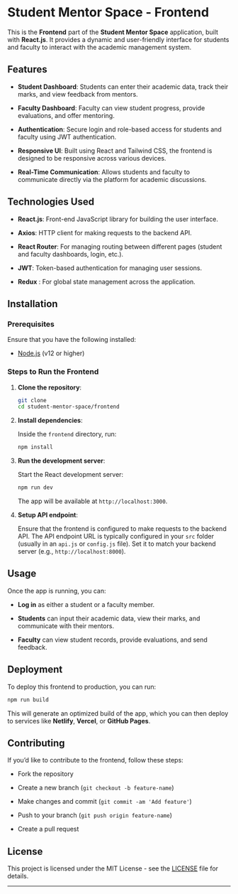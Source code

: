 # Student Mentor Space - Frontend

This is the **Frontend** part of the **Student Mentor Space** application, built with **React.js**. It provides a dynamic and user-friendly interface for students and faculty to interact with the academic management system.

## Features

- **Student Dashboard**: Students can enter their academic data, track their marks, and view feedback from mentors.

- **Faculty Dashboard**: Faculty can view student progress, provide evaluations, and offer mentoring.

- **Authentication**: Secure login and role-based access for students and faculty using JWT authentication.

- **Responsive UI**: Built using React and Tailwind CSS, the frontend is designed to be responsive across various devices.

- **Real-Time Communication**: Allows students and faculty to communicate directly via the platform for academic discussions.

## Technologies Used

- **React.js**: Front-end JavaScript library for building the user interface.

- **Axios**: HTTP client for making requests to the backend API.

- **React Router**: For managing routing between different pages (student and faculty dashboards, login, etc.).

- **JWT**: Token-based authentication for managing user sessions.

- **Redux** : For global state management across the application.

## Installation

### Prerequisites

Ensure that you have the following installed:

- [Node.js](https://nodejs.org/en/) (v12 or higher)

### Steps to Run the Frontend

1. **Clone the repository**:

   ```bash
   git clone
   cd student-mentor-space/frontend
   ```

2. **Install dependencies**:

   Inside the `frontend` directory, run:

   ```bash
   npm install
   ```

3. **Run the development server**:

   Start the React development server:

   ```bash
   npm run dev
   ```

   The app will be available at `http://localhost:3000`.

4. **Setup API endpoint**:

   Ensure that the frontend is configured to make requests to the backend API. The API endpoint URL is typically configured in your `src` folder (usually in an `api.js` or `config.js` file). Set it to match your backend server (e.g., `http://localhost:8000`).

## Usage

Once the app is running, you can:

- **Log in** as either a student or a faculty member.

- **Students** can input their academic data, view their marks, and communicate with their mentors.

- **Faculty** can view student records, provide evaluations, and send feedback.

## Deployment

To deploy this frontend to production, you can run:

```bash
npm run build
```

This will generate an optimized build of the app, which you can then deploy to services like **Netlify**, **Vercel**, or **GitHub Pages**.

## Contributing

If you’d like to contribute to the frontend, follow these steps:

- Fork the repository

- Create a new branch (`git checkout -b feature-name`)

- Make changes and commit (`git commit -am 'Add feature'`)

- Push to your branch (`git push origin feature-name`)

- Create a pull request

## License

This project is licensed under the MIT License - see the [LICENSE](../LICENSE) file for details.

---
